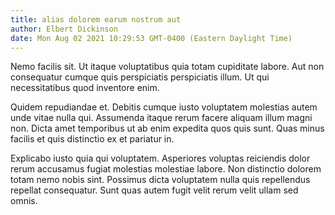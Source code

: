 ```yaml
---
title: alias dolorem earum nostrum aut
author: Elbert Dickinson
date: Mon Aug 02 2021 10:29:53 GMT-0400 (Eastern Daylight Time)
---
```

Nemo facilis sit. Ut itaque voluptatibus quia totam cupiditate labore. Aut non consequatur cumque quis perspiciatis perspiciatis illum. Ut qui necessitatibus quod inventore enim.

 Quidem repudiandae et. Debitis cumque iusto voluptatem molestias autem unde vitae nulla qui. Assumenda itaque rerum facere aliquam illum magni non. Dicta amet temporibus ut ab enim expedita quos quis sunt. Quas minus facilis et quis distinctio ex et pariatur in.

 Explicabo iusto quia qui voluptatem. Asperiores voluptas reiciendis dolor rerum accusamus fugiat molestias molestiae labore. Non distinctio dolorem totam nemo nobis sint. Possimus dicta voluptatem nulla quis repellendus repellat consequatur. Sunt quas autem fugit velit rerum velit ullam sed omnis.